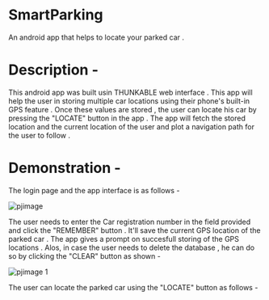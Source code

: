 # SmartParking
An android app that helps to locate your parked car .

# Description - 
This android app was built usin THUNKABLE web interface . This app will help the user in storing multiple car locations using their phone's built-in  GPS feature . Once  these values are stored , the user can locate his car by pressing the "LOCATE" button in the app . The app will fetch the stored location and the current location of the user and plot a navigation path for the user to follow . 

# Demonstration -

The login page and the app interface is as follows - 

![pjimage](https://cloud.githubusercontent.com/assets/20648536/24470064/4229354a-14db-11e7-9842-2581a0fa7e32.jpg)


The user needs to enter the Car registration number in the field provided and click the "REMEMBER" button . It'll save the current GPS location of the parked car . The app gives a prompt on succesfull storing of the GPS locations . Alos, in case the user needs to delete the database , he can do so by clicking the "CLEAR" button as shown -

![pjimage 1](https://cloud.githubusercontent.com/assets/20648536/24470430/87ec56d8-14dc-11e7-992b-f226bb3b1c25.jpg)


The user can locate the parked car using the "LOCATE" button  as follows -
